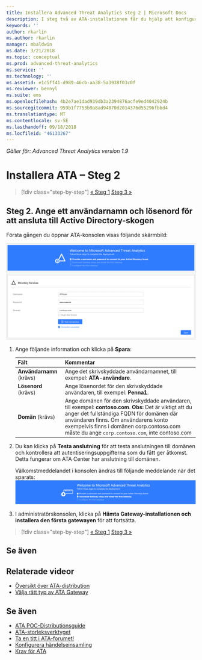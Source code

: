 ```yaml
---
title: Installera Advanced Threat Analytics steg 2 | Microsoft Docs
description: I steg två av ATA-installationen får du hjälp att konfigurera domänanslutningsinställningarna på ATA Center-servern
keywords: ''
author: rkarlin
ms.author: rkarlin
manager: mbaldwin
ms.date: 3/21/2018
ms.topic: conceptual
ms.prod: advanced-threat-analytics
ms.service: ''
ms.technology: ''
ms.assetid: e1c5ff41-d989-46cb-aa38-5a3938f03c0f
ms.reviewer: bennyl
ms.suite: ems
ms.openlocfilehash: 4b2e7ae1dad939db3a2394876acfe9ed4042924b
ms.sourcegitcommit: 959b1f7753b9a8ad94870d2014376d55296fbbd4
ms.translationtype: MT
ms.contentlocale: sv-SE
ms.lasthandoff: 09/18/2018
ms.locfileid: "46133267"
---
```

*Gäller för: Advanced Threat Analytics version 1.9*



# <a name="install-ata---step-2"></a>Installera ATA – Steg 2

>[!div class="step-by-step"]
[« Steg 1](install-ata-step1.md)
[Steg 3 »](install-ata-step3.md)

## <a name="step-2-provide-a-username-and-password-to-connect-to-your-active-directory-forest"></a>Steg 2. Ange ett användarnamn och lösenord för att ansluta till Active Directory-skogen

Första gången du öppnar ATA-konsolen visas följande skärmbild:

![ATA - välkommen, steg 1](media/ATA_1.7-welcome-provide-username.png)

1.  Ange följande information och klicka på **Spara**:

    |Fält|Kommentar|
    |---------|------------|
    |**Användarnamn** (krävs)|Ange det skrivskyddade användarnamnet, till exempel: **ATA-användare**.|
    |**Lösenord** (krävs)|Ange lösenordet för den skrivskyddade användaren, till exempel: **Penna1**.|
    |**Domän** (krävs)|Ange domänen för den skrivskyddade användaren, till exempel: **contoso.com**. **Obs:** Det är viktigt att du anger det fullständiga FQDN för domänen där användaren finns. Om användarens konto exempelvis finns i domänen corp.contoso.com måste du ange `corp.contoso.com`, inte contoso.com|

2. Du kan klicka på **Testa anslutning** för att testa anslutningen till domänen och kontrollera att autentiseringsuppgifterna som du fått ger åtkomst. Detta fungerar om ATA Center har anslutning till domänen.    

    Välkomstmeddelandet i konsolen ändras till följande meddelande när det sparats: ![ATA-Välkommen, steg 1 slutfört](media/ATA_1.7-welcome-provide-username-finished.png)

3. I administratörskonsolen, klicka på **Hämta Gateway-installationen och installera den första gatewayen** för att fortsätta.


>[!div class="step-by-step"]
[« Steg 1](install-ata-step1.md)
[Steg 3 »](install-ata-step3.md)


## <a name="see-also"></a>Se även
## <a name="related-videos"></a>Relaterade videor
- [Översikt över ATA-distribution](https://channel9.msdn.com/Shows/Microsoft-Security/Overview-of-ATA-Deployment-in-10-Minutes)
- [Välja rätt typ av ATA Gateway](https://channel9.msdn.com/Shows/Microsoft-Security/ATA-Deployment-Choose-the-Right-Gateway-Type)


## <a name="see-also"></a>Se även
- [ATA POC-Distributionsguide](http://aka.ms/atapoc)
- [ATA-storleksverktyget](http://aka.ms/atasizingtool)
- [Ta en titt i ATA-forumet!](https://social.technet.microsoft.com/Forums/security/home?forum=mata)
- [Konfigurera händelseinsamling](configure-event-collection.md)
- [Krav för ATA](ata-prerequisites.md)
